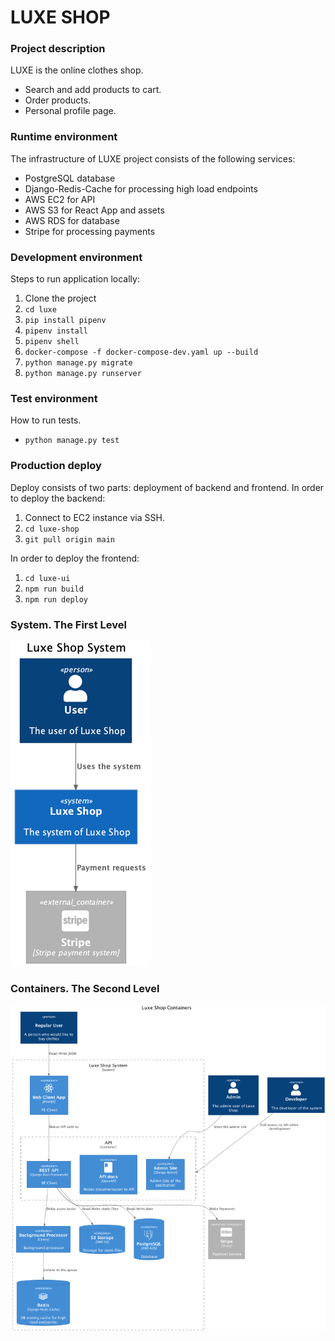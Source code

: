 # LUXE SHOP

### Project description

LUXE is the online clothes shop.
* Search and add products to cart.
* Order products.
* Personal profile page.

### Runtime environment

The infrastructure of LUXE project consists of the following services:
* PostgreSQL database
* Django-Redis-Cache for processing high load endpoints
* AWS EC2 for API
* AWS S3 for React App and assets
* AWS RDS for database
* Stripe for processing payments

### Development environment

Steps to run application locally:
1. Clone the project
2. `cd luxe`
3. `pip install pipenv`
4. `pipenv install`
5. `pipenv shell`
6. `docker-compose -f docker-compose-dev.yaml up --build`
7. `python manage.py migrate`
8. `python manage.py runserver`

### Test environment
How to run tests.
* `python manage.py test`

### Production deploy
Deploy consists of two parts: deployment of backend and frontend.
In order to deploy the backend:
1. Connect to EC2 instance via SSH.
2. `cd luxe-shop`
3. `git pull origin main`

In order to deploy the frontend:
1. `cd luxe-ui`
2. `npm run build`
3. `npm run deploy`

### System. The First Level
<img src=".docs/architecture/Level1.png" alt="alt text" width="223"/>

### Containers. The Second Level
<img src=".docs/architecture/Level2.png" alt="alt text" width="720"/>
